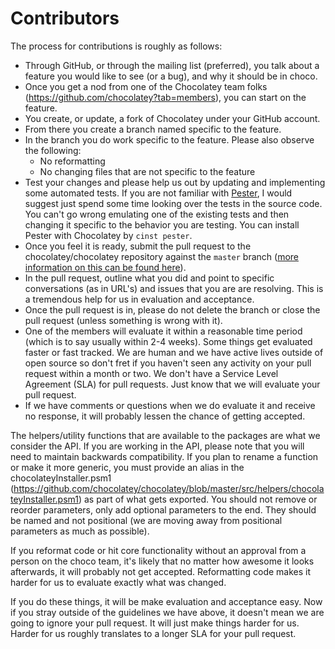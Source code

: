 Contributors
============

The process for contributions is roughly as follows:

 * Through GitHub, or through the mailing list (preferred), you talk about a feature you would like to see (or a bug), and why it should be in choco.
 * Once you get a nod from one of the Chocolatey team folks (https://github.com/chocolatey?tab=members), you can start on the feature.
 * You create, or update, a fork of Chocolatey under your GitHub account.
 * From there you create a branch named specific to the feature.
 * In the branch you do work specific to the feature. Please also observe the following:
    * No reformatting
    * No changing files that are not specific to the feature
 * Test your changes and please help us out by updating and implementing some automated tests. If you are not familiar with [Pester](https://github.com/pester/Pester), I would suggest just spend some time looking over the tests in the source code. You can't go wrong emulating one of the existing tests and then changing it specific to the behavior you are testing.  You can install Pester with Chocolatey by ```cinst pester```.
 * Once you feel it is ready, submit the pull request to the chocolatey/chocolatey repository against the ````master```` branch ([more information on this can be found here](https://help.github.com/articles/creating-a-pull-request)).
 * In the pull request, outline what you did and point to specific conversations (as in URL's) and issues that you are are resolving. This is a tremendous help for us in evaluation and acceptance.
 * Once the pull request is in, please do not delete the branch or close the pull request (unless something is wrong with it).
 * One of the members will evaluate it within a reasonable time period (which is to say usually within 2-4 weeks). Some things get evaluated faster or fast tracked. We are human and we have active lives outside of open source so don't fret if you haven't seen any activity on your pull request within a month or two. We don't have a Service Level Agreement (SLA) for pull requests. Just know that we will evaluate your pull request.
 * If we have comments or questions when we do evaluate it and receive no response, it will probably lessen the chance of getting accepted.

The helpers/utility functions that are available to the packages are what we consider the API. If you are working in the API, please note that you will need to maintain backwards compatibility. If you plan to rename a function or make it more generic, you must provide an alias in the chocolateyInstaller.psm1 (https://github.com/chocolatey/chocolatey/blob/master/src/helpers/chocolateyInstaller.psm1) as part of what gets exported. You should not remove or reorder parameters, only add optional parameters to the end. They should be named and not positional (we are moving away from positional parameters as much as possible).

If you reformat code or hit core functionality without an approval from a person on the choco team, it's likely that no matter how awesome it looks afterwards, it will probably not get accepted. Reformatting code makes it harder for us to evaluate exactly what was changed.

If you do these things, it will be make evaluation and acceptance easy. Now if you stray outside of the guidelines we have above, it doesn't mean we are going to ignore your pull request. It will just make things harder for us.  Harder for us roughly translates to a longer SLA for your pull request.

